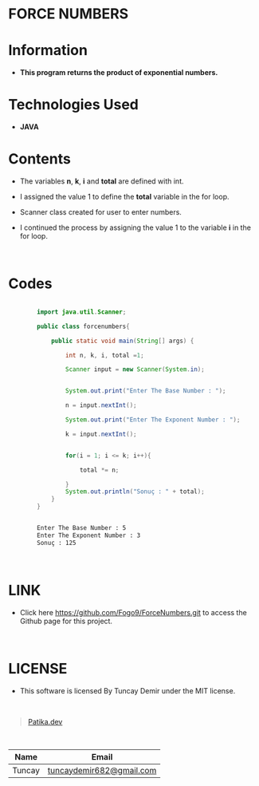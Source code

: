# **FORCE NUMBERS**

# Information

* **This program returns the product of exponential numbers.**

# Technologies Used

* **JAVA**

# Contents

* The variables **n**, **k**, **i** and **total** are defined with int.

* I assigned the value 1 to define the **total** variable in the for loop.

* Scanner class created for user to enter numbers.

* I continued the process by assigning the value 1 to the variable **i** in the for loop.

<br />

# Codes

```Java

        import java.util.Scanner;

        public class forcenumbers{

            public static void main(String[] args) {

                int n, k, i, total =1;

                Scanner input = new Scanner(System.in);


```

```Java

                System.out.print("Enter The Base Number : ");

                n = input.nextInt();

                System.out.print("Enter The Exponent Number : ");

                k = input.nextInt();


                for(i = 1; i <= k; i++){

                    total *= n;

                }
                System.out.println("Sonuç : " + total);
            }
        }

```

```bash

        Enter The Base Number : 5
        Enter The Exponent Number : 3
        Sonuç : 125

```

<br />

# LINK

* Click here https://github.com/Fogo9/ForceNumbers.git to access the Github page for this project.

<br />

# LICENSE

* This software is licensed By Tuncay Demir under the MIT license.

<br />

>[Patika.dev](https://app.patika.dev/fogomurphy)

<br/>

| Name |  Email |
| ---- |  ----- |
| Tuncay | tuncaydemir682@gmail.com |
